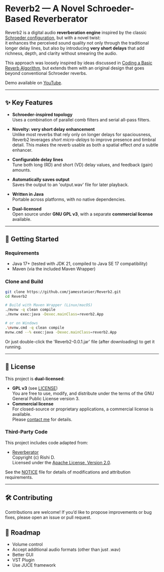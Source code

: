 # Reverb2 — A Novel Schroeder-Based Reverberator

Reverb2 is a digital audio **reverberation engine** inspired by the classic [Schroeder configuration](https://en.wikipedia.org/wiki/Reverberation#Digital_reverberation), but with a novel twist:  
it enhances the perceived sound quality not only through the traditional longer delay lines, but also by introducing **very short delays** that add richness, depth, and clarity without smearing the audio.  

This approach was loosely inspired by ideas discussed in [Coding a Basic Reverb Algorithm](https://medium.com/the-seekers-project/coding-a-basic-reverb-algorithm-an-introduction-to-audio-programming-d5d90ad58bde), but extends them with an original design that goes beyond conventional Schroeder reverbs.

Demo available on [YouTube](https://youtu.be/DtkGs41flzY).

---

## ✨ Key Features

- **Schroeder-inspired topology**  
  Uses a combination of parallel comb filters and serial all-pass filters.

- **Novelty: very short delay enhancement**  
  Unlike most reverbs that rely only on longer delays for spaciousness, Reverb2 leverages *short micro-delays* to improve presence and timbral detail. This makes the reverb usable as both a spatial effect *and* a subtle enhancer.

- **Configurable delay lines**  
  Tune both long (RD) and short (VD) delay values, and feedback (gain) amounts.
  
- **Automatically saves output**  
  Saves the output to an 'output.wav' file for later playback.

- **Written in Java**  
  Portable across platforms, with no native dependencies.

- **Dual-licensed**  
  Open source under **GNU GPL v3**, with a separate **commercial license** available.

---

## 🚀 Getting Started

### Requirements
- Java 17+ (tested with JDK 21, compiled to Java SE 17 compatibility)
- Maven (via the included Maven Wrapper)

### Clone and Build
```bash
git clone https://github.com/jamesstanier/Reverb2.git
cd Reverb2

# Build with Maven Wrapper (Linux/macOS)
./mvnw -q clean compile
./mvnw exec:java -Dexec.mainClass=reverb2.App

# or on Windows
.\mvnw.cmd -q clean compile
mvnw.cmd --% exec:java -Dexec.mainClass=reverb2.App
```
Or just double-click the 'Reverb2-0.0.1.jar' file (after downloading) to get it running.

---

## 📜 License

This project is **dual-licensed**:

- **GPL v3** (see [LICENSE](LICENSE))  
  You are free to use, modify, and distribute under the terms of the GNU General Public License version 3.  
- **Commercial license**  
  For closed-source or proprietary applications, a commercial license is available.  
  Please [contact me](mailto:j.stanier766@gmail.com) for details.

### Third-Party Code

This project includes code adapted from:

- [Reverberator](https://github.com/the-seekers-project/Reverberator)  
  Copyright (c) Rishi D.  
  Licensed under the [Apache License, Version 2.0](LICENSE-APACHE).

See the [NOTICE](NOTICE) file for details of modifications and attribution requirements.

---

## 🛠 Contributing

Contributions are welcome!
If you’d like to propose improvements or bug fixes, please open an issue or pull request.

## 📣 Roadmap

- Volume control
- Accept additional audio formats (other than just .wav)
- Better GUI
- VST Plugin
- Use JUCE framework
